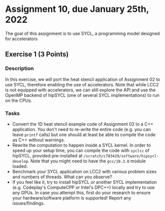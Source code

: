 # Assignment 10, due January 25th, 2022

The goal of this assignment is to use SYCL, a programming model designed for accelerators

## Exercise 1 (3 Points)

### Description

In this exercise, we will port the heat stencil application of Assignment 02 to use SYCL, therefore enabling the use of accelerators. Note that while LCC2 is not equipped with accelerators, we can still explore the API and use the OpenMP backend of hipSYCL (one of several SYCL implementations) to run on the CPUs.

### Tasks

- Convert the 1D heat stencil example code of Assignment 02 to a C++ application. You don't need to re-write the entire code (e.g. you can leave `printf` calls) but one should at least be able to compile the code as C++ without warnings.
- Rewrite the computation to happen inside a SYCL kernel. In order to speed up your setup time, you can compile the code with `syclcc` of hipSYCL, provided pre-installed at `/scratch/c703429/software/hipsycl-develop`. Note that you might need to have the `gcc/10.3.0` module loaded.
- Benchmark your SYCL application on LCC2 with various problem sizes and numbers of threads. What can you observe?
- If you feel like it, try to install hipSYCL or another SYCL implementation (e.g. Codeplay's ComputeCPP or Intel's DPC++) locally and try to use any GPUs. In case you attempt this, first do your research to ensure your hardware/software platform is supported! Report any issues/findings.
